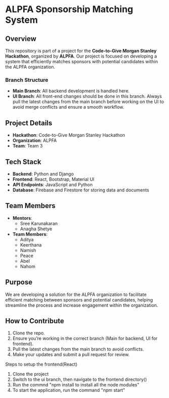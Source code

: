 # ALPFA Sponsorship Matching System

## Overview

This repository is part of a project for the **Code-to-Give Morgan Stanley Hackathon**, organized by **ALPFA**. Our project is focused on developing a system that efficiently matches sponsors with potential candidates within the ALPFA organization.

### Branch Structure

- **Main Branch**: All backend development is handled here.
- **UI Branch**: All front-end changes should be done in this branch. Always pull the latest changes from the main branch before working on the UI to avoid merge conflicts and ensure a smooth workflow.

## Project Details

- **Hackathon**: Code-to-Give Morgan Stanley Hackathon
- **Organization**: ALPFA
- **Team**: Team 3

## Tech Stack

- **Backend**: Python and Django
- **Frontend**: React, Bootstrap, Material UI
- **API Endpoints**: JavaScript and Python
- **Database**: Firebase and Firestore for storing data and documents

## Team Members

- **Mentors**:
  - Sree Karunakaran
  - Anagha Shetye
- **Team Members**:
  - Aditya
  - Keerthana
  - Namish
  - Peace
  - Abel
  - Nahom

## Purpose

We are developing a solution for the ALPFA organization to facilitate efficient matching between sponsors and potential candidates, helping streamline the process and increase engagement within the organization.

## How to Contribute

1. Clone the repo.
2. Ensure you’re working in the correct branch (Main for backend, UI for frontend).
3. Pull the latest changes from the main branch to avoid conflicts.
4. Make your updates and submit a pull request for review.


Steps to setup the frontend(React)
1. Clone the project
2. Switch to the ui branch, then navigate to the frontend directory()
3. Run the commnd "npm install to install all the node modules"
4. To start the application, run the command "npm start"

